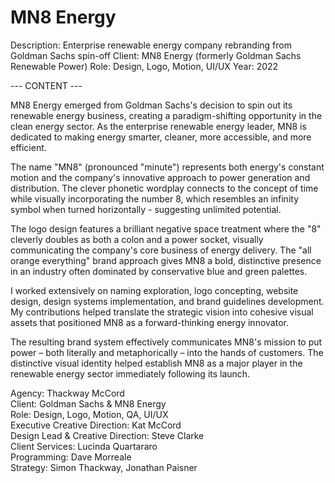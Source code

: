 # MN8 Energy

Description: Enterprise renewable energy company rebranding from Goldman Sachs spin-off
Client: MN8 Energy (formerly Goldman Sachs Renewable Power)
Role: Design, Logo, Motion, UI/UX
Year: 2022

--- CONTENT ---

MN8 Energy emerged from Goldman Sachs's decision to spin out its renewable energy business, creating a paradigm-shifting opportunity in the clean energy sector. As the enterprise renewable energy leader, MN8 is dedicated to making energy smarter, cleaner, more accessible, and more efficient.

The name "MN8" (pronounced "minute") represents both energy's constant motion and the company's innovative approach to power generation and distribution. The clever phonetic wordplay connects to the concept of time while visually incorporating the number 8, which resembles an infinity symbol when turned horizontally - suggesting unlimited potential.

The logo design features a brilliant negative space treatment where the "8" cleverly doubles as both a colon and a power socket, visually communicating the company's core business of energy delivery. The "all orange everything" brand approach gives MN8 a bold, distinctive presence in an industry often dominated by conservative blue and green palettes.

I worked extensively on naming exploration, logo concepting, website design, design systems implementation, and brand guidelines development. My contributions helped translate the strategic vision into cohesive visual assets that positioned MN8 as a forward-thinking energy innovator.

The resulting brand system effectively communicates MN8's mission to put power – both literally and metaphorically – into the hands of customers. The distinctive visual identity helped establish MN8 as a major player in the renewable energy sector immediately following its launch.

Agency: Thackway McCord  
Client: Goldman Sachs & MN8 Energy  
Role: Design, Logo, Motion, QA, UI/UX  
Executive Creative Direction: Kat McCord  
Design Lead & Creative Direction: Steve Clarke  
Client Services: Lucinda Quartararo  
Programming: Dave Morreale  
Strategy: Simon Thackway, Jonathan Paisner